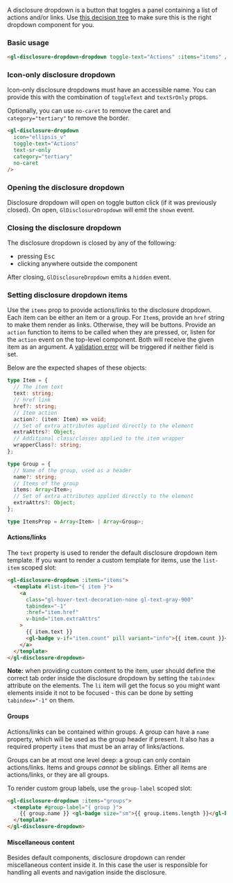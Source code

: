 A disclosure dropdown is a button that toggles a panel containing a list of actions and/or links. Use
[this decision tree](https://design.gitlab.com/components/dropdown-overview#which-component-should-you-use)
to make sure this is the right dropdown component for you.

### Basic usage

```html
<gl-disclosure-dropdown-dropdown toggle-text="Actions" :items="items" />
```

### Icon-only disclosure dropdown

Icon-only disclosure dropdowns must have an accessible name.
You can provide this with the combination of `toggleText` and `textSrOnly` props.

Optionally, you can use `no-caret` to remove the caret and `category="tertiary"` to remove the border.

```html
<gl-disclosure-dropdown
  icon="ellipsis_v"
  toggle-text="Actions"
  text-sr-only
  category="tertiary"
  no-caret
/>
```

### Opening the disclosure dropdown

Disclosure dropdown will open on toggle button click (if it was previously closed).
On open, `GlDisclosureDropdown` will emit the `shown` event.

### Closing the disclosure dropdown

The disclosure dropdown is closed by any of the following:

- pressing <kbd>Esc</kbd>
- clicking anywhere outside the component

After closing, `GlDisclosureDropdown` emits a `hidden` event.

### Setting disclosure dropdown items

Use the `items` prop to provide actions/links to the disclosure dropdown. Each
item can be either an item or a group. For `Item`s, provide an `href` string to
make them render as links. Otherwise, they will be buttons. Provide an `action`
function to items to be called when they are pressed, or, listen for the
`action` event on the top-level component. Both will receive the given item as
an argument.
A <!-- markdownlint-disable-next-line line-length -->
[validation error](https://gitlab.com/gitlab-org/gitlab-ui/-/blob/6cbff4f908b429cc01f17a4cc2868e881db1aa31/src/components/base/new_dropdowns/disclosure/utils.js#L1)
will be triggered if neither field is set.

Below are the expected shapes of these objects:

```typescript
type Item = {
  // The item text
  text: string;
  // href link
  href?: string;
  // Item action
  action?: (item: Item) => void;
  // Set of extra attributes applied directly to the element
  extraAttrs?: Object;
  // Additional class/classes applied to the item wrapper
  wrapperClass?: string;
};

type Group = {
  // Name of the group, used as a header
  name?: string;
  // Items of the group
  items: Array<Item>;
  // Set of extra attributes applied directly to the element
  extraAttrs?: Object;
};

type ItemsProp = Array<Item> | Array<Group>;
```

#### Actions/links

The `text` property is used to render the default disclosure dropdown item
template. If you want to render a custom template for items, use the
`list-item` scoped slot:

```html
<gl-disclosure-dropdown :items="items">
  <template #list-item="{ item }">
    <a
      class="gl-hover-text-decoration-none gl-text-gray-900"
      tabindex="-1"
      :href="item.href"
      v-bind="item.extraAttrs"
    >
      {{ item.text }}
      <gl-badge v-if="item.count" pill variant="info">{{ item.count }}</gl-badge>
    </a>
  </template>
</gl-disclosure-dropdown>
```

**Note:** when providing custom content to the item, user should
define the correct tab order inside the disclosure dropdown by setting
the `tabindex` attribute on the elements.
The `li` item will get the focus so you might want elements inside it
not to be focused - this can be done by setting `tabindex="-1"` on them.

#### Groups

Actions/links can be contained within groups. A group can have a `name`
property, which will be used as the group header if present.
It also has a required property `items` that must be an array of links/actions.

Groups can be at most one level deep: a group can only contain actions/links.
Items and groups _cannot_ be siblings. Either all items are actions/links,
or they are all groups.

To render custom group labels, use the `group-label` scoped slot:

```html
<gl-disclosure-dropdown :items="groups">
  <template #group-label="{ group }">
    {{ group.name }} <gl-badge size="sm">{{ group.items.length }}</gl-badge>
  </template>
</gl-disclosure-dropdown>
```

#### Miscellaneous content

Besides default components, disclosure dropdown can render miscellaneous content inside it.
In this case the user is responsible for handling all events and navigation inside the disclosure.
